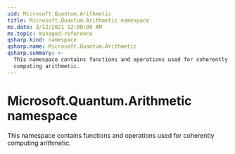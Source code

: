 ```yaml
---
uid: Microsoft.Quantum.Arithmetic
title: Microsoft.Quantum.Arithmetic namespace
ms.date: 3/12/2021 12:00:00 AM
ms.topic: managed-reference
qsharp.kind: namespace
qsharp.name: Microsoft.Quantum.Arithmetic
qsharp.summary: >-
  This namespace contains functions and operations used for coherently
  computing arithmetic.
---
```


# Microsoft.Quantum.Arithmetic namespace

This namespace contains functions and operations used for coherentlycomputing arithmetic.

